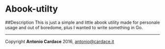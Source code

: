 Abook-utilty
=========
##Description
This is just a simple and little abook utility made for personale usage and out of boredome, plus I wanted to write something in Go.

------------------------------------------------------------

Copyright **Antonio Cardace** 2016, antonio@cardace.it
